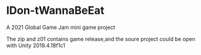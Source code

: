 # IDon-tWannaBeEat
A 2021 Global Game Jam mini game project

The zip and z01 contains game release,and the soure project could be open with Unity 2019.4.18f1c1
